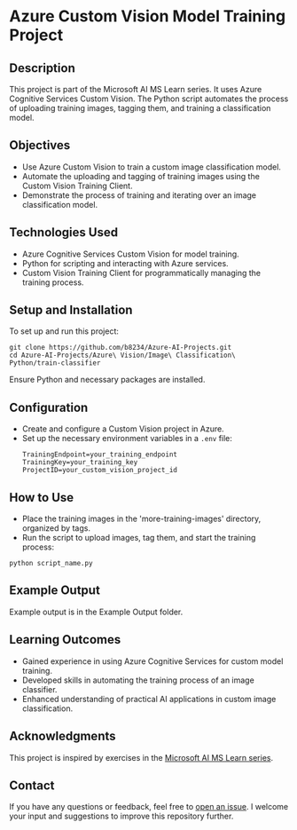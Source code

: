# Azure Custom Vision Model Training Project

## Description
This project is part of the Microsoft AI MS Learn series. It uses Azure Cognitive Services Custom Vision. The Python script automates the process of uploading training images, tagging them, and training a classification model.

## Objectives
- Use Azure Custom Vision to train a custom image classification model.
- Automate the uploading and tagging of training images using the Custom Vision Training Client.
- Demonstrate the process of training and iterating over an image classification model.

## Technologies Used
- Azure Cognitive Services Custom Vision for model training.
- Python for scripting and interacting with Azure services.
- Custom Vision Training Client for programmatically managing the training process.

## Setup and Installation
To set up and run this project:

```
git clone https://github.com/b8234/Azure-AI-Projects.git
cd Azure-AI-Projects/Azure\ Vision/Image\ Classification\ Python/train-classifier
```
Ensure Python and necessary packages are installed.

## Configuration
- Create and configure a Custom Vision project in Azure.
- Set up the necessary environment variables in a `.env` file:
  ```
  TrainingEndpoint=your_training_endpoint
  TrainingKey=your_training_key
  ProjectID=your_custom_vision_project_id
  ```

## How to Use
- Place the training images in the 'more-training-images' directory, organized by tags.
- Run the script to upload images, tag them, and start the training process:

```
python script_name.py
```

## Example Output
Example output is in the Example Output folder.

## Learning Outcomes
- Gained experience in using Azure Cognitive Services for custom model training.
- Developed skills in automating the training process of an image classifier.
- Enhanced understanding of practical AI applications in custom image classification.

## Acknowledgments
This project is inspired by exercises in the [Microsoft AI MS Learn series](https://learn.microsoft.com/en-us/training/).

## Contact

If you have any questions or feedback, feel free to [open an issue](https://github.com/b8234/Azure-AI-Projects/issues/new). I welcome your input and suggestions to improve this repository further.
